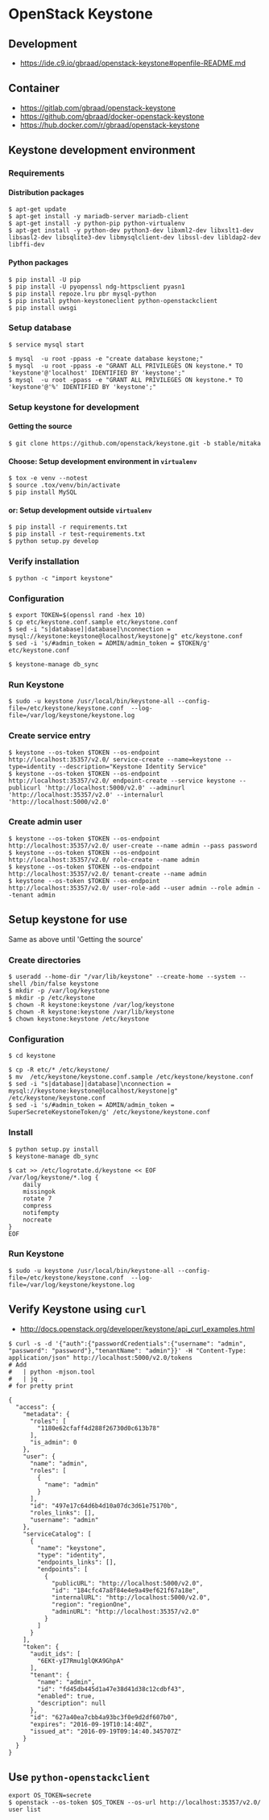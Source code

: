 OpenStack Keystone
==================


## Development

  * https://ide.c9.io/gbraad/openstack-keystone#openfile-README.md


## Container

  * https://gitlab.com/gbraad/openstack-keystone
  * https://github.com/gbraad/docker-openstack-keystone
  * https://hub.docker.com/r/gbraad/openstack-keystone

Keystone development environment
--------------------------------

### Requirements

#### Distribution packages
```
$ apt-get update
$ apt-get install -y mariadb-server mariadb-client
$ apt-get install -y python-pip python-virtualenv
$ apt-get install -y python-dev python3-dev libxml2-dev libxslt1-dev libsasl2-dev libsqlite3-dev libmysqlclient-dev libssl-dev libldap2-dev libffi-dev
```

#### Python packages
```
$ pip install -U pip
$ pip install -U pyopenssl ndg-httpsclient pyasn1
$ pip install repoze.lru pbr mysql-python
$ pip install python-keystoneclient python-openstackclient
$ pip install uwsgi
```


### Setup database

```
$ service mysql start
```

```
$ mysql  -u root -ppass -e "create database keystone;"
$ mysql  -u root -ppass -e "GRANT ALL PRIVILEGES ON keystone.* TO 'keystone'@'localhost' IDENTIFIED BY 'keystone';"
$ mysql  -u root -ppass -e "GRANT ALL PRIVILEGES ON keystone.* TO 'keystone'@'%' IDENTIFIED BY 'keystone';"
```

### Setup keystone for development


#### Getting the source
```
$ git clone https://github.com/openstack/keystone.git -b stable/mitaka
```


#### Choose: Setup development environment in `virtualenv`
```
$ tox -e venv --notest
$ source .tox/venv/bin/activate
$ pip install MySQL
```

#### or: Setup development outside `virtualenv`
```
$ pip install -r requirements.txt
$ pip install -r test-requirements.txt
$ python setup.py develop
```

### Verify installation
```
$ python -c "import keystone"
```

### Configuration
```
$ export TOKEN=$(openssl rand -hex 10)
$ cp etc/keystone.conf.sample etc/keystone.conf
$ sed -i "s|database]|database]\nconnection = mysql://keystone:keystone@localhost/keystone|g" etc/keystone.conf
$ sed -i 's/#admin_token = ADMIN/admin_token = $TOKEN/g' etc/keystone.conf
```

```
$ keystone-manage db_sync
```


### Run Keystone
```
$ sudo -u keystone /usr/local/bin/keystone-all --config-file=/etc/keystone/keystone.conf  --log-file=/var/log/keystone/keystone.log
```


### Create service entry

```
$ keystone --os-token $TOKEN --os-endpoint http://localhost:35357/v2.0/ service-create --name=keystone --type=identity --description="Keystone Identity Service"
$ keystone --os-token $TOKEN --os-endpoint http://localhost:35357/v2.0/ endpoint-create --service keystone --publicurl 'http://localhost:5000/v2.0' --adminurl 'http://localhost:35357/v2.0' --internalurl 'http://localhost:5000/v2.0'
```

### Create admin user

```
$ keystone --os-token $TOKEN --os-endpoint http://localhost:35357/v2.0/ user-create --name admin --pass password
$ keystone --os-token $TOKEN --os-endpoint http://localhost:35357/v2.0/ role-create --name admin
$ keystone --os-token $TOKEN --os-endpoint http://localhost:35357/v2.0/ tenant-create --name admin
$ keystone --os-token $TOKEN --os-endpoint http://localhost:35357/v2.0/ user-role-add --user admin --role admin --tenant admin
```


Setup keystone for use
----------------------
Same as above until 'Getting the source'

### Create directories

```
$ useradd --home-dir "/var/lib/keystone" --create-home --system --shell /bin/false keystone
$ mkdir -p /var/log/keystone
$ mkdir -p /etc/keystone
$ chown -R keystone:keystone /var/log/keystone
$ chown -R keystone:keystone /var/lib/keystone
$ chown keystone:keystone /etc/keystone
```

### Configuration
```
$ cd keystone
```

```
$ cp -R etc/* /etc/keystone/
$ mv  /etc/keystone/keystone.conf.sample /etc/keystone/keystone.conf
$ sed -i "s|database]|database]\nconnection = mysql://keystone:keystone@localhost/keystone|g" /etc/keystone/keystone.conf
$ sed -i 's/#admin_token = ADMIN/admin_token = SuperSecreteKeystoneToken/g' /etc/keystone/keystone.conf
```

### Install
```
$ python setup.py install
$ keystone-manage db_sync
```

```
$ cat >> /etc/logrotate.d/keystone << EOF
/var/log/keystone/*.log {
    daily
    missingok
    rotate 7
    compress
    notifempty
    nocreate
}
EOF
```

### Run Keystone

```
$ sudo -u keystone /usr/local/bin/keystone-all --config-file=/etc/keystone/keystone.conf  --log-file=/var/log/keystone/keystone.log
```


## Verify Keystone using `curl`

  * http://docs.openstack.org/developer/keystone/api_curl_examples.html

```
$ curl -s -d '{"auth":{"passwordCredentials":{"username": "admin", "password": "password"},"tenantName": "admin"}}' -H "Content-Type: application/json" http://localhost:5000/v2.0/tokens
# Add
#   | python -mjson.tool
#   | jq .
# for pretty print
```

    {
      "access": {
        "metadata": {
          "roles": [
            "1180e62cfaff4d288f26730d0c613b78"
          ],
          "is_admin": 0
        },
        "user": {
          "name": "admin",
          "roles": [
            {
              "name": "admin"
            }
          ],
          "id": "497e17c64d6b4d10a07dc3d61e75170b",
          "roles_links": [],
          "username": "admin"
        },
        "serviceCatalog": [
          {
            "name": "keystone",
            "type": "identity",
            "endpoints_links": [],
            "endpoints": [
              {
                "publicURL": "http://localhost:5000/v2.0",
                "id": "184cfc47a8f84e4e9a49ef621f67a18e",
                "internalURL": "http://localhost:5000/v2.0",
                "region": "regionOne",
                "adminURL": "http://localhost:35357/v2.0"
              }
            ]
          }
        ],
        "token": {
          "audit_ids": [
            "6EKt-yI7Rmu1glQKA9GhpA"
          ],
          "tenant": {
            "name": "admin",
            "id": "fd45db445d1a47e38d41d38c12cdbf43",
            "enabled": true,
            "description": null
          },
          "id": "627a40ea7cbb4a93bc3f0e9d2df607b0",
          "expires": "2016-09-19T10:14:40Z",
          "issued_at": "2016-09-19T09:14:40.345707Z"
        }
      }
    }

    
## Use `python-openstackclient`

```
export OS_TOKEN=secrete
$ openstack --os-token $OS_TOKEN --os-url http://localhost:35357/v2.0/ user list
```